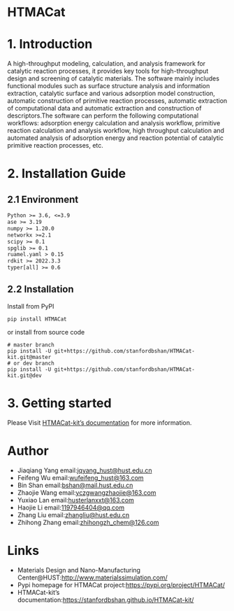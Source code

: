 # HTMACat

# 1. Introduction

A high-throughput modeling, calculation, and analysis framework for catalytic reaction processes, it provides key tools
for high-throughput design and screening of catalytic materials. The software mainly includes functional modules such as
surface structure analysis and information extraction, catalytic surface and various adsorption model construction,
automatic construction of primitive reaction processes, automatic extraction of computational data and automatic
extraction and construction of descriptors.The software can perform the following computational workflows: adsorption
energy calculation and analysis workflow, primitive reaction calculation and analysis workflow, high throughput
calculation and automated analysis of adsorption energy and reaction potential of catalytic primitive reaction
processes, etc.

# 2. Installation Guide

## 2.1 Environment

```requirements.txt
Python >= 3.6, <=3.9
ase >= 3.19
numpy >= 1.20.0
networkx >=2.1
scipy >= 0.1
spglib >= 0.1
ruamel.yaml > 0.15
rdkit >= 2022.3.3
typer[all] >= 0.6
```
## 2.2  Installation
Install from PyPI

```shell
pip install HTMACat

```
or install from source code
```shell
# master branch
pip install -U git+https://github.com/stanfordbshan/HTMACat-kit.git@master
# or dev branch
pip install -U git+https://github.com/stanfordbshan/HTMACat-kit.git@dev
```

# 3. Getting started

Please Visit [HTMACat-kit’s documentation](https://stanfordbshan.github.io/HTMACat-kit/) for more information.


# Author

* Jiaqiang Yang email:[jqyang_hust@hust.edu.cn](mailto:jqyang_hust@hust.edu.cn)
* Feifeng Wu email:[wufeifeng_hust@163.com](wufeifeng_hust@163.com)
* Bin Shan email:[bshan@mail.hust.edu.cn](bshan@mail.hust.edu.cn)
* Zhaojie Wang email:[yczgwangzhaojie@163.com](yczgwangzhaojie@163.com)
* Yuxiao Lan email:[husterlanxxt@163.com](husterlanxxt@163.com)
* Haojie Li email:[1197946404@qq.com](1197946404@qq.com)
* Zhang Liu email:[zhangliu@hust.edu.cn](zhangliu@hust.edu.cn)
* Zhihong Zhang email:[zhihongzh_chem@126.com](zhihongzh_chem@126.com)

# Links

* Materials Design and Nano-Manufacturing Center@HUST:http://www.materialssimulation.com/
* Pypi homepage for HTMACat project:https://pypi.org/project/HTMACat/
* HTMACat-kit’s documentation:https://stanfordbshan.github.io/HTMACat-kit/